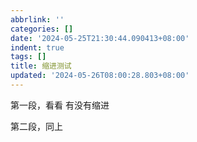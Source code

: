 ```yaml
---
abbrlink: ''
categories: []
date: '2024-05-25T21:30:44.090413+08:00'
indent: true
tags: []
title: 缩进测试
updated: '2024-05-26T08:00:28.803+08:00'
---
```

第一段，看看 有没有缩进

第二段，同上
